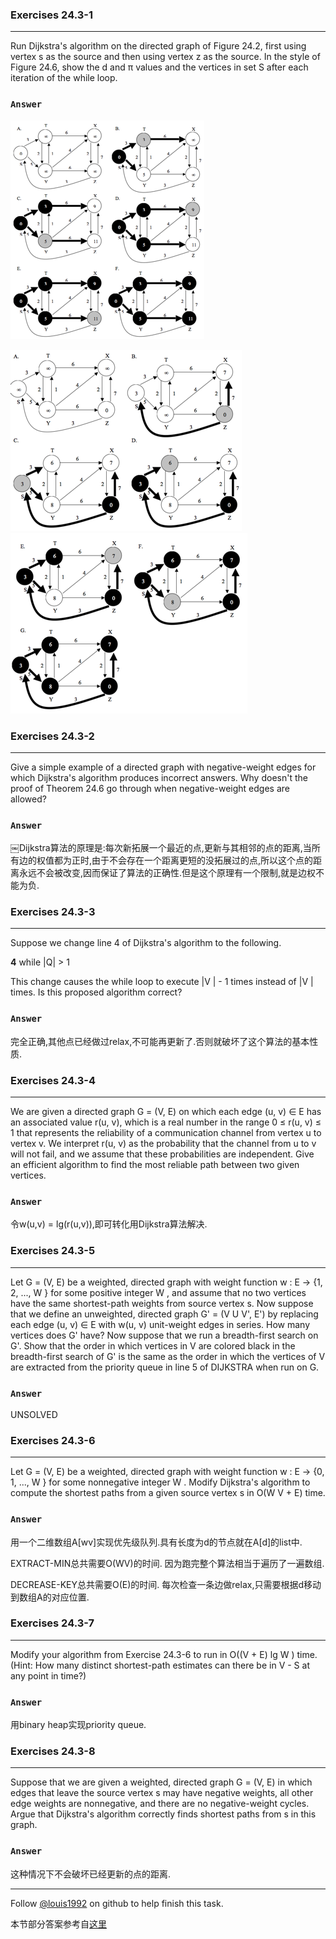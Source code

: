### Exercises 24.3-1
***
Run Dijkstra's algorithm on the directed graph of Figure 24.2, first using vertex s as the source and then using vertex z as the source. In the style of Figure 24.6, show the d and π values and the vertices in set S after each iteration of the while loop.

### `Answer`

![](./repo/s3/1.png)

![](./repo/s3/2.png)
![](./repo/s3/3.png)

### Exercises 24.3-2
***
Give a simple example of a directed graph with negative-weight edges for which Dijkstra's algorithm produces incorrect answers. Why doesn't the proof of Theorem 24.6 go through when negative-weight edges are allowed?

### `Answer`
￼Dijkstra算法的原理是:每次新拓展一个最近的点,更新与其相邻的点的距离,当所有边的权值都为正时,由于不会存在一个距离更短的没拓展过的点,所以这个点的距离永远不会被改变,因而保证了算法的正确性.但是这个原理有一个限制,就是边权不能为负.

### Exercises 24.3-3
***
Suppose we change line 4 of Dijkstra's algorithm to the following. 

**4** while |Q| > 1

This change causes the while loop to execute |V | - 1 times instead of |V | times. Is this proposed algorithm correct?


### `Answer`
完全正确,其他点已经做过relax,不可能再更新了.否则就破坏了这个算法的基本性质.

### Exercises 24.3-4
***
We are given a directed graph G = (V, E) on which each edge (u, v) ∈ E has an associated value r(u, v), which is a real number in the range 0 ≤ r(u, v) ≤ 1 that represents the reliability of a communication channel from vertex u to vertex v. We interpret r(u, v) as the probability that the channel from u to v will not fail, and we assume that these probabilities are independent. Give an efficient algorithm to find the most reliable path between two given vertices.

### `Answer`
令w(u,v) = lg(r(u,v)),即可转化用Dijkstra算法解决.

### Exercises 24.3-5
***
Let G = (V, E) be a weighted, directed graph with weight function w : E → {1, 2, ..., W } for some positive integer W , and assume that no two vertices have the same shortest-path weights from source vertex s. Now suppose that we define an unweighted, directed graph G' = (V U V', E') by replacing each edge (u, v) ∈ E with w(u, v) unit-weight edges in series. How many vertices does G' have? Now suppose that we run a breadth-first search on G'. Show that the order in which vertices in V are colored black in the breadth-first search of G' is the same as the order in which the vertices of V are extracted from the priority queue in line 5 of DIJKSTRA when run on G.

### `Answer`
UNSOLVED

### Exercises 24.3-6
***
Let G = (V, E) be a weighted, directed graph with weight function w : E → {0, 1, ..., W } for some nonnegative integer W . Modify Dijkstra's algorithm to compute the shortest paths from a given source vertex s in O(W V + E) time.

### `Answer`
用一个二维数组A[wv]实现优先级队列.具有长度为d的节点就在A[d]的list中.

EXTRACT-MIN总共需要O(WV)的时间. 因为跑完整个算法相当于遍历了一遍数组.

DECREASE-KEY总共需要O(E)的时间. 每次检查一条边做relax,只需要根据d移动到数组A的对应位置.

### Exercises 24.3-7
***
Modify your algorithm from Exercise 24.3-6 to run in O((V + E) lg W ) time. (Hint: How
many distinct shortest-path estimates can there be in V - S at any point in time?)

### `Answer`
用binary heap实现priority queue.

### Exercises 24.3-8
***
Suppose that we are given a weighted, directed graph G = (V, E) in which edges that leave the source vertex s may have negative weights, all other edge weights are nonnegative, and there are no negative-weight cycles. Argue that Dijkstra's algorithm correctly finds shortest paths from s in this graph.

### `Answer`
这种情况下不会破坏已经更新的点的距离.


***
Follow [@louis1992](https://github.com/gzc) on github to help finish this task.

本节部分答案参考自[这里](http://blog.csdn.net/anye3000/article/details/12091125)

